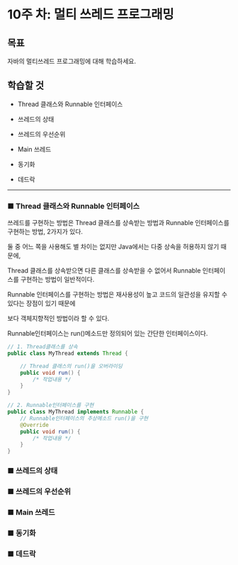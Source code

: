 # 10주 차: 멀티 쓰레드 프로그래밍

## 목표

자바의 멀티쓰레드 프로그래밍에 대해 학습하세요.

## 학습할 것

- Thread 클래스와 Runnable 인터페이스

- 쓰레드의 상태
- 쓰레드의 우선순위
- Main 쓰레드
- 동기화
- 데드락

---

### ■ Thread 클래스와 Runnable 인터페이스

쓰레드를 구현하는 방법은 Thread 클래스를 상속받는 방법과 Runnable 인터페이스를 구현하는 방법, 2가지가 있다.

둘 중 어느 쪽을 사용해도 별 차이는 없지만 Java에서는 다중 상속을 허용하지 않기 때문에,

Thread 클래스를 상속받으면 다른 클래스를 상속받을 수 없어서 Runnable 인터페이스를 구현하는 방법이 일반적이다.

Runnable 인터페이스를 구현하는 방법은 재사용성이 높고 코드의 일관성을 유지할 수 있다는 장점이 있기 때문에

보다 객체지향적인 방법이라 할 수 있다.

Runnable인터페이스는 run()메소드만 정의되어 있는 간단한 인터페이스이다.

```java
// 1. Thread클래스를 상속
public class MyThread extends Thread {

    // Thread 클래스의 run()을 오버라이딩
    public void run() {
        /* 작업내용 */
    }
}

// 2. Runnable인터페이스를 구현
public class MyThread implements Runnable {
    // Runnable인터페이스의 추상메소드 run()을 구현
    @Override
    public void run() {
        /* 작업내용 */
    }
}
```

### ■ 쓰레드의 상태

### ■ 쓰레드의 우선순위

### ■ Main 쓰레드

### ■ 동기화

### ■ 데드락

